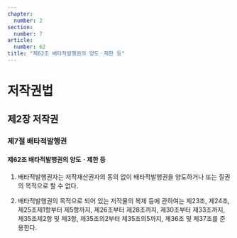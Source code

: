 ```yaml
---
chapter:
  number: 2
section:
  number: 7
article:
  number: 62
title: "제62조 배타적발행권의 양도ㆍ제한 등"
---
```

# 저작권법

## 제2장 저작권

### 제7절 배타적발행권

#### 제62조 배타적발행권의 양도ㆍ제한 등

1. 배타적발행권자는 저작재산권자의 동의 없이 배타적발행권을 양도하거나 또는 질권의 목적으로 할 수 없다.

2. 배타적발행권의 목적으로 되어 있는 저작물의 복제 등에 관하여는 제23조, 제24조, 제25조제1항부터 제5항까지, 제26조부터 제28조까지, 제30조부터 제33조까지, 제35조제2항 및 제3항, 제35조의2부터 제35조의5까지, 제36조 및 제37조를 준용한다.
